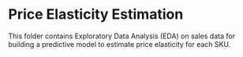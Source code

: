 # Price Elasticity Estimation
This folder contains Exploratory Data Analysis (EDA) on sales data for building a predictive model to estimate price elasticity for each SKU.